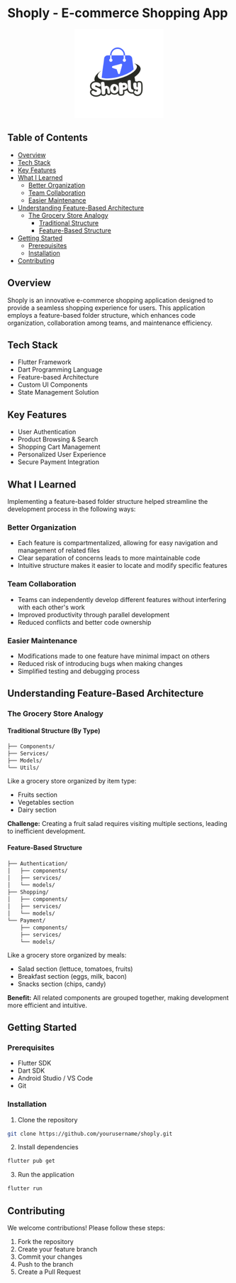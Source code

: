 # Shoply - E-commerce Shopping App

<p align="center">
  <img src="assets/logos/whitelogo.png" alt="Shoply Logo" width="200">
</p>

## Table of Contents
- [Overview](#overview)
- [Tech Stack](#tech-stack)
- [Key Features](#key-features)
- [What I Learned](#what-i-learned)
  - [Better Organization](#better-organization)
  - [Team Collaboration](#team-collaboration)
  - [Easier Maintenance](#easier-maintenance)
- [Understanding Feature-Based Architecture](#understanding-feature-based-architecture)
  - [The Grocery Store Analogy](#the-grocery-store-analogy)
    - [Traditional Structure](#traditional-structure-by-type)
    - [Feature-Based Structure](#feature-based-structure)
- [Getting Started](#getting-started)
  - [Prerequisites](#prerequisites)
  - [Installation](#installation)
- [Contributing](#contributing)

## Overview

Shoply is an innovative e-commerce shopping application designed to provide a seamless shopping experience for users. This application employs a feature-based folder structure, which enhances code organization, collaboration among teams, and maintenance efficiency.

## Tech Stack

- Flutter Framework
- Dart Programming Language
- Feature-based Architecture
- Custom UI Components
- State Management Solution

## Key Features

- User Authentication
- Product Browsing & Search
- Shopping Cart Management
- Personalized User Experience
- Secure Payment Integration

## What I Learned

Implementing a feature-based folder structure helped streamline the development process in the following ways:

### Better Organization

- Each feature is compartmentalized, allowing for easy navigation and management of related files
- Clear separation of concerns leads to more maintainable code
- Intuitive structure makes it easier to locate and modify specific features

### Team Collaboration

- Teams can independently develop different features without interfering with each other's work
- Improved productivity through parallel development
- Reduced conflicts and better code ownership

### Easier Maintenance

- Modifications made to one feature have minimal impact on others
- Reduced risk of introducing bugs when making changes
- Simplified testing and debugging process

## Understanding Feature-Based Architecture

### The Grocery Store Analogy

#### Traditional Structure (By Type)

```
├── Components/
├── Services/
├── Models/
└── Utils/
```

Like a grocery store organized by item type:

- Fruits section
- Vegetables section
- Dairy section

**Challenge:** Creating a fruit salad requires visiting multiple sections, leading to inefficient development.

#### Feature-Based Structure

```
├── Authentication/
│   ├── components/
│   ├── services/
│   └── models/
├── Shopping/
│   ├── components/
│   ├── services/
│   └── models/
└── Payment/
    ├── components/
    ├── services/
    └── models/
```

Like a grocery store organized by meals:

- Salad section (lettuce, tomatoes, fruits)
- Breakfast section (eggs, milk, bacon)
- Snacks section (chips, candy)

**Benefit:** All related components are grouped together, making development more efficient and intuitive.

## Getting Started

### Prerequisites

- Flutter SDK
- Dart SDK
- Android Studio / VS Code
- Git

### Installation

1. Clone the repository

```bash
git clone https://github.com/yourusername/shoply.git
```

2. Install dependencies

```bash
flutter pub get
```

3. Run the application

```bash
flutter run
```

## Contributing

We welcome contributions! Please follow these steps:

1. Fork the repository
2. Create your feature branch
3. Commit your changes
4. Push to the branch
5. Create a Pull Request
